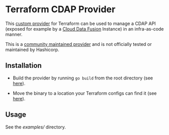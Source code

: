 # Terraform CDAP Provider

This
[custom provider](https://www.terraform.io/docs/extend/writing-custom-providers.html)
for Terraform can be used to manage a CDAP API (exposed for example by a
[Cloud Data Fusion](https://cloud.google.com/data-fusion/) Instance) in an
infra-as-code manner.

This is a
[community maintained provider](https://www.terraform.io/docs/providers/type/community-index.html)
and is not officially tested or maintained by Hashicorp.

## Installation

-   Build the provider by running `go build` from the root directory (see
    [here](https://golang.org/cmd/go/#hdr-Compile_packages_and_dependencies)).

-   Move the binary to a location your Terraform configs can find it (see
    [here](https://www.terraform.io/docs/configuration/providers.html#third-party-plugins)).

## Usage

See the *examples/* directory.
